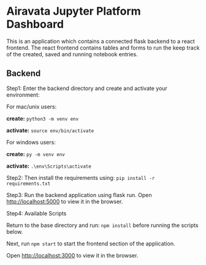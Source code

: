 # Airavata Jupyter Platform Dashboard

This is an application which contains a connected flask backend to a react frontend. The react frontend contains tables and forms to run the keep track of the created, saved and running notebook entries.

## Backend
Step1: Enter the backend directory and create and activate your environment:

For mac/unix users: 

**create:** ```python3 -m venv env```

**activate:** `source env/bin/activate`

For windows users: 

**create:** `py -m venv env`

**activate:** `.\env\Scripts\activate`


Step2: Then install the requirements using:
`pip install -r requirements.txt`

Step3: Run the backend application using flask run.
Open [http://localhost:5000](http://localhost:5000) to view it in the browser.

Step4:
Available Scripts

Return to the base directory and run: `npm install` before running the scripts below.



Next, run `npm start` to start the frontend section of the application.

Open [http://localhost:3000](http://localhost:3000) to view it in the browser.
 
